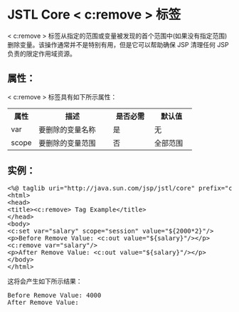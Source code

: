 # JSTL Core < c:remove > 标签

< c:remove > 标签从指定的范围或变量被发现的首个范围中(如果没有指定范围)删除变量。该操作通常并不是特别有用，但是它可以帮助确保 JSP 清理任何 JSP 负责的限定作用域资源。

## 属性：

< c:remove > 标签具有如下所示属性：

<table class="table table-bordered">
<tr><th style="width:15%">属性</th><th>描述 </th><th>是否必需</th><th>默认值</th></tr>
<tr><td>var</td><td>要删除的变量名称</td><td>是</td><td>无</td></tr>
<tr><td>scope</td><td>要删除的变量范围</td><td>否</td><td>全部范围</td></tr>
</table>

## 实例：

<pre class="prettyprint notranslate tryit">
&lt;%@ taglib uri="http://java.sun.com/jsp/jstl/core" prefix="c" %&gt;
&lt;html&gt;
&lt;head&gt;
&lt;title&gt;&lt;c:remove&gt; Tag Example&lt;/title&gt;
&lt;/head&gt;
&lt;body&gt;
&lt;c:set var="salary" scope="session" value="${2000*2}"/&gt;
&lt;p&gt;Before Remove Value: &lt;c:out value="${salary}"/&gt;&lt;/p&gt;
&lt;c:remove var="salary"/&gt;
&lt;p&gt;After Remove Value: &lt;c:out value="${salary}"/&gt;&lt;/p&gt;
&lt;/body&gt;
&lt;/html&gt;
</pre>

这将会产生如下所示结果：

<pre class="result notranslate">
Before Remove Value: 4000
After Remove Value: 
</pre>
